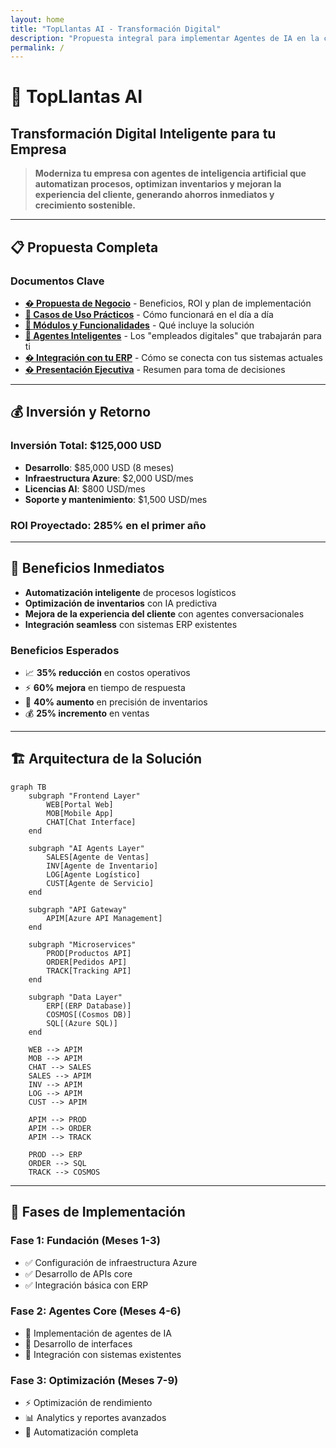```yaml
---
layout: home
title: "TopLlantas AI - Transformación Digital"
description: "Propuesta integral para implementar Agentes de IA en la cadena logística y ventas"
permalink: /
---
```


# 🚀 TopLlantas AI
## Transformación Digital Inteligente para tu Empresa

> **Moderniza tu empresa con agentes de inteligencia artificial que automatizan procesos, optimizan inventarios y mejoran la experiencia del cliente, generando ahorros inmediatos y crecimiento sostenible.**

---

## 📋 Propuesta Completa

### Documentos Clave

- [**� Propuesta de Negocio**](PROPUESTA_PERSONAL_DEV.html) - Beneficios, ROI y plan de implementación
- [**🎯 Casos de Uso Prácticos**](CASOS_DE_USO.html) - Cómo funcionará en el día a día
- [**🧩 Módulos y Funcionalidades**](COMPONENTES_TECNICOS.html) - Qué incluye la solución
- [**🤖 Agentes Inteligentes**](ARQUITECTURA_AGENTES.html) - Los "empleados digitales" que trabajarán para ti
- [**� Integración con tu ERP**](APIS_IMPLEMENTACION.html) - Cómo se conecta con tus sistemas actuales
- [**� Presentación Ejecutiva**](PRESENTACION_EJECUTIVA.html) - Resumen para toma de decisiones

---

## 💰 Inversión y Retorno

### Inversión Total: $125,000 USD
- **Desarrollo**: $85,000 USD (8 meses)
- **Infraestructura Azure**: $2,000 USD/mes
- **Licencias AI**: $800 USD/mes
- **Soporte y mantenimiento**: $1,500 USD/mes

### ROI Proyectado: 285% en el primer año

---

## 🎯 Beneficios Inmediatos
- **Automatización inteligente** de procesos logísticos
- **Optimización de inventarios** con IA predictiva
- **Mejora de la experiencia del cliente** con agentes conversacionales
- **Integración seamless** con sistemas ERP existentes

### Beneficios Esperados
- 📈 **35% reducción** en costos operativos
- ⚡ **60% mejora** en tiempo de respuesta
- 🎯 **40% aumento** en precisión de inventarios
- 💰 **25% incremento** en ventas

---

## 🏗️ Arquitectura de la Solución

```mermaid
graph TB
    subgraph "Frontend Layer"
        WEB[Portal Web]
        MOB[Mobile App]
        CHAT[Chat Interface]
    end
    
    subgraph "AI Agents Layer"
        SALES[Agente de Ventas]
        INV[Agente de Inventario]
        LOG[Agente Logístico]
        CUST[Agente de Servicio]
    end
    
    subgraph "API Gateway"
        APIM[Azure API Management]
    end
    
    subgraph "Microservices"
        PROD[Productos API]
        ORDER[Pedidos API]
        TRACK[Tracking API]
    end
    
    subgraph "Data Layer"
        ERP[(ERP Database)]
        COSMOS[(Cosmos DB)]
        SQL[(Azure SQL)]
    end
    
    WEB --> APIM
    MOB --> APIM
    CHAT --> SALES
    SALES --> APIM
    INV --> APIM
    LOG --> APIM
    CUST --> APIM
    
    APIM --> PROD
    APIM --> ORDER
    APIM --> TRACK
    
    PROD --> ERP
    ORDER --> SQL
    TRACK --> COSMOS
```

---

## 🚀 Fases de Implementación

### Fase 1: Fundación (Meses 1-3)
- ✅ Configuración de infraestructura Azure
- ✅ Desarrollo de APIs core
- ✅ Integración básica con ERP

### Fase 2: Agentes Core (Meses 4-6)
- 🤖 Implementación de agentes de IA
- 📱 Desarrollo de interfaces
- 🔗 Integración con sistemas existentes

### Fase 3: Optimización (Meses 7-9)
- ⚡ Optimización de rendimiento
- 📊 Analytics y reportes avanzados
- 🔄 Automatización completa



